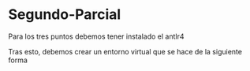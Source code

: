 # Segundo-Parcial

Para los tres puntos debemos tener instalado el antlr4

Tras esto, debemos crear un entorno virtual que se hace de la siguiente forma


